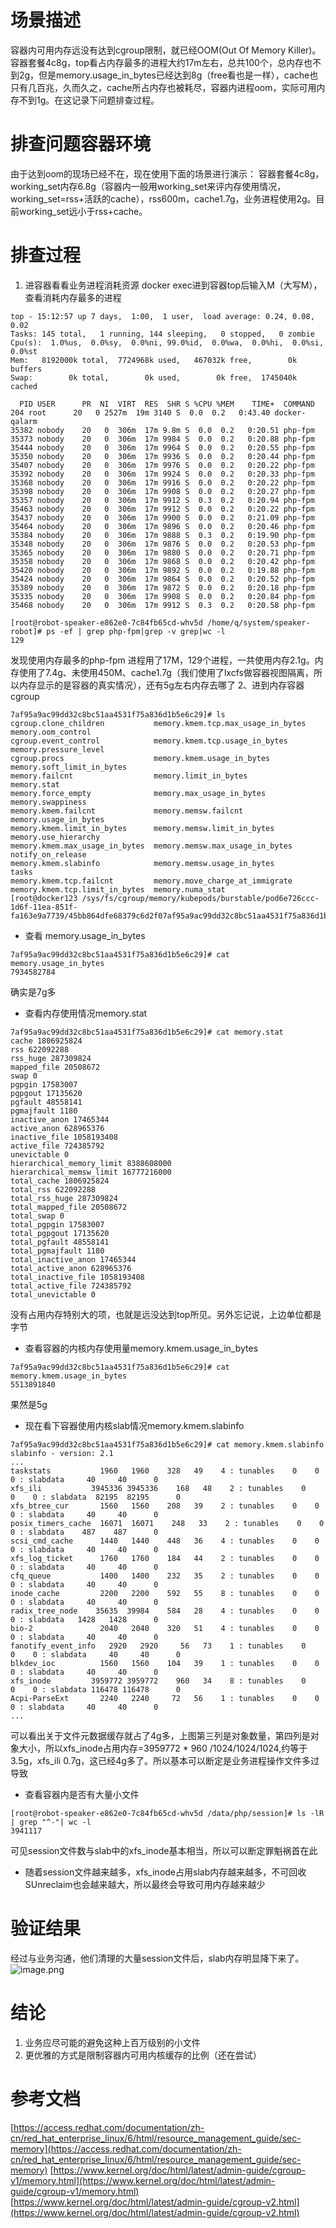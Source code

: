 # 场景描述
容器内可用内存远没有达到cgroup限制，就已经OOM(Out Of Memory Killer)。容器套餐4c8g，top看占内存最多的进程大约17m左右，总共100个，总内存也不到2g，但是memory.usage_in_bytes已经达到8g（free看也是一样），cache也只有几百兆，久而久之，cache所占内存也被耗尽，容器内进程oom，实际可用内存不到1g。在这记录下问题排查过程。
# 排查问题容器环境
由于达到oom的现场已经不在，现在使用下面的场景进行演示：
容器套餐4c8g，working_set内存6.8g（容器内一般用working_set来评内存使用情况，working_set=rss+活跃的cache），rss600m，cache1.7g，业务进程使用2g。目前working_set远小于rss+cache。
# 排查过程
1. 进容器看看业务进程消耗资源
docker exec进到容器top后输入M（大写M），查看消耗内存最多的进程
```
top - 15:12:57 up 7 days,  1:00,  1 user,  load average: 0.24, 0.08, 0.02
Tasks: 145 total,   1 running, 144 sleeping,   0 stopped,   0 zombie
Cpu(s):  1.0%us,  0.0%sy,  0.0%ni, 99.0%id,  0.0%wa,  0.0%hi,  0.0%si,  0.0%st
Mem:   8192000k total,  7724968k used,   467032k free,        0k buffers
Swap:        0k total,        0k used,        0k free,  1745040k cached

  PID USER      PR  NI  VIRT  RES  SHR S %CPU %MEM    TIME+  COMMAND                                                   204 root      20   0 2527m  19m 3140 S  0.0  0.2   0:43.40 docker-qalarm                                            
35382 nobody    20   0  306m  17m 9.8m S  0.0  0.2   0:20.51 php-fpm                                                  
35373 nobody    20   0  306m  17m 9984 S  0.0  0.2   0:20.88 php-fpm                                                  
35444 nobody    20   0  306m  17m 9964 S  0.0  0.2   0:20.55 php-fpm                                                  
35350 nobody    20   0  306m  17m 9936 S  0.0  0.2   0:20.44 php-fpm                                                  
35407 nobody    20   0  306m  17m 9976 S  0.0  0.2   0:20.22 php-fpm                                                  
35392 nobody    20   0  306m  17m 9924 S  0.0  0.2   0:20.33 php-fpm                                                  
35368 nobody    20   0  306m  17m 9916 S  0.0  0.2   0:20.22 php-fpm                                                  
35398 nobody    20   0  306m  17m 9908 S  0.0  0.2   0:20.27 php-fpm                                                  
35357 nobody    20   0  306m  17m 9912 S  0.3  0.2   0:20.94 php-fpm                                                  
35463 nobody    20   0  306m  17m 9912 S  0.0  0.2   0:20.22 php-fpm                                                  
35437 nobody    20   0  306m  17m 9900 S  0.0  0.2   0:21.09 php-fpm                                                  
35464 nobody    20   0  306m  17m 9896 S  0.0  0.2   0:20.46 php-fpm                                                  
35384 nobody    20   0  306m  17m 9888 S  0.3  0.2   0:19.90 php-fpm                                                  
35348 nobody    20   0  306m  17m 9876 S  0.0  0.2   0:20.53 php-fpm                                                  
35365 nobody    20   0  306m  17m 9880 S  0.0  0.2   0:20.71 php-fpm                                                  
35358 nobody    20   0  306m  17m 9868 S  0.0  0.2   0:20.42 php-fpm                                                  
35420 nobody    20   0  306m  17m 9892 S  0.0  0.2   0:19.88 php-fpm                                                  
35424 nobody    20   0  306m  17m 9864 S  0.0  0.2   0:20.52 php-fpm                                                  
35389 nobody    20   0  306m  17m 9872 S  0.0  0.2   0:20.18 php-fpm                                                  
35335 nobody    20   0  306m  17m 9908 S  0.0  0.2   0:20.84 php-fpm                                                  
35468 nobody    20   0  306m  17m 9912 S  0.3  0.2   0:20.58 php-fpm
```
```
[root@robot-speaker-e862e0-7c84fb65cd-whv5d /home/q/system/speaker-robot]# ps -ef | grep php-fpm|grep -v grep|wc -l
129
```
发现使用内存最多的php-fpm 进程用了17M，129个进程，一共使用内存2.1g。内存使用了7.4g、未使用450M、cache1.7g（我们使用了lxcfs做容器视图隔离，所以内存显示的是容器的真实情况），还有5g左右内存去哪了
2、进到内存容器cgroup
```
7af95a9ac99dd32c8bc51aa4531f75a836d1b5e6c29]# ls
cgroup.clone_children           memory.kmem.tcp.max_usage_in_bytes  memory.oom_control
cgroup.event_control            memory.kmem.tcp.usage_in_bytes      memory.pressure_level
cgroup.procs                    memory.kmem.usage_in_bytes          memory.soft_limit_in_bytes
memory.failcnt                  memory.limit_in_bytes               memory.stat
memory.force_empty              memory.max_usage_in_bytes           memory.swappiness
memory.kmem.failcnt             memory.memsw.failcnt                memory.usage_in_bytes
memory.kmem.limit_in_bytes      memory.memsw.limit_in_bytes         memory.use_hierarchy
memory.kmem.max_usage_in_bytes  memory.memsw.max_usage_in_bytes     notify_on_release
memory.kmem.slabinfo            memory.memsw.usage_in_bytes         tasks
memory.kmem.tcp.failcnt         memory.move_charge_at_immigrate
memory.kmem.tcp.limit_in_bytes  memory.numa_stat
[root@docker123 /sys/fs/cgroup/memory/kubepods/burstable/pod6e726ccc-1d6f-11ea-851f-fa163e9a7739/45bb864dfe68379c6d2f07af95a9ac99dd32c8bc51aa4531f75a836d1b5e6c29]#
```
- 查看 memory.usage_in_bytes
```
7af95a9ac99dd32c8bc51aa4531f75a836d1b5e6c29]# cat  memory.usage_in_bytes
7934582784
```
确实是7g多
- 查看内存使用情况memory.stat
```
7af95a9ac99dd32c8bc51aa4531f75a836d1b5e6c29]# cat memory.stat
cache 1806925824
rss 622092288
rss_huge 287309824
mapped_file 20508672
swap 0
pgpgin 17583007
pgpgout 17135620
pgfault 48558141
pgmajfault 1180
inactive_anon 17465344
active_anon 628965376
inactive_file 1058193408
active_file 724385792
unevictable 0
hierarchical_memory_limit 8388608000
hierarchical_memsw_limit 16777216000
total_cache 1806925824
total_rss 622092288
total_rss_huge 287309824
total_mapped_file 20508672
total_swap 0
total_pgpgin 17583007
total_pgpgout 17135620
total_pgfault 48558141
total_pgmajfault 1180
total_inactive_anon 17465344
total_active_anon 628965376
total_inactive_file 1058193408
total_active_file 724385792
total_unevictable 0
```
没有占用内存特别大的项，也就是远没达到top所见。另外忘记说，上边单位都是字节

- 查看容器的内核内存使用量memory.kmem.usage_in_bytes
```
7af95a9ac99dd32c8bc51aa4531f75a836d1b5e6c29]# cat memory.kmem.usage_in_bytes
5513891840
```
果然是5g
- 现在看下容器使用内核slab情况memory.kmem.slabinfo
```
7af95a9ac99dd32c8bc51aa4531f75a836d1b5e6c29]# cat memory.kmem.slabinfo
slabinfo - version: 2.1
...
taskstats           1960   1960    328   49    4 : tunables    0    0    0 : slabdata     40     40      0
xfs_ili           3945336 3945336    168   48    2 : tunables    0    0    0 : slabdata  82195  82195      0
xfs_btree_cur       1560   1560    208   39    2 : tunables    0    0    0 : slabdata     40     40      0
posix_timers_cache  16071  16071    248   33    2 : tunables    0    0    0 : slabdata    487    487      0
scsi_cmd_cache      1440   1440    448   36    4 : tunables    0    0    0 : slabdata     40     40      0
xfs_log_ticket      1760   1760    184   44    2 : tunables    0    0    0 : slabdata     40     40      0
cfq_queue           1400   1400    232   35    2 : tunables    0    0    0 : slabdata     40     40      0
inode_cache         2200   2200    592   55    8 : tunables    0    0    0 : slabdata     40     40      0
radix_tree_node    35635  39984    584   28    4 : tunables    0    0    0 : slabdata   1428   1428      0
bio-2               2040   2040    320   51    4 : tunables    0    0    0 : slabdata     40     40      0
fanotify_event_info   2920   2920     56   73    1 : tunables    0    0    0 : slabdata     40     40      0
blkdev_ioc          1560   1560    104   39    1 : tunables    0    0    0 : slabdata     40     40      0
xfs_inode         3959772 3959772    960   34    8 : tunables    0    0    0 : slabdata 116478 116478      0
Acpi-ParseExt       2240   2240     72   56    1 : tunables    0    0    0 : slabdata     40     40      0
...
```
可以看出关于文件元数据缓存就占了4g多，上图第三列是对象数量，第四列是对象大小，所以xfs_inode占用内存=3959772 * 960 /1024/1024/1024,约等于3.5g，xfs_ili 0.7g，这已经4g多了。所以基本可以断定是业务进程操作文件多过导致
- 查看容器内是否有大量小文件
```
[root@robot-speaker-e862e0-7c84fb65cd-whv5d /data/php/session]# ls -lR | grep "^-"| wc -l
3941117
```
可见session文件数与slab中的xfs_inode基本相当，所以可以断定罪魁祸首在此
- 随着session文件越来越多，xfs_inode占用slab内存越来越多，不可回收SUnreclaim也会越来越大，所以最终会导致可用内存越来越少
# 验证结果
经过与业务沟通，他们清理的大量session文件后，slab内存明显降下来了。
![image.png](https://upload-images.jianshu.io/upload_images/14774548-8ac72bca565ccc45.png?imageMogr2/auto-orient/strip%7CimageView2/2/w/1240)

# 结论
1. 业务应尽可能的避免这种上百万级别的小文件
2. 更优雅的方式是限制容器内可用内核缓存的比例（还在尝试）
# 参考文档
[https://access.redhat.com/documentation/zh-cn/red_hat_enterprise_linux/6/html/resource_management_guide/sec-memory](https://access.redhat.com/documentation/zh-cn/red_hat_enterprise_linux/6/html/resource_management_guide/sec-memory)
[https://www.kernel.org/doc/html/latest/admin-guide/cgroup-v1/memory.html](https://www.kernel.org/doc/html/latest/admin-guide/cgroup-v1/memory.html)
[https://www.kernel.org/doc/html/latest/admin-guide/cgroup-v2.html](https://www.kernel.org/doc/html/latest/admin-guide/cgroup-v2.html)

